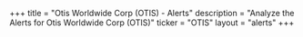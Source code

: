 +++
title = "Otis Worldwide Corp (OTIS) - Alerts"
description = "Analyze the Alerts for Otis Worldwide Corp (OTIS)"
ticker = "OTIS"
layout = "alerts"
+++


